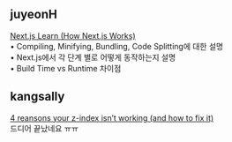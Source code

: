<h2>juyeonH</h2><a href="https://www.notion.so/study66/How-Next-js-Works-ec726b3ec7b44e7a871ea36b1588bcad#1f515cc6491d47b3901154c62a03ca2a">Next.js Learn (How Next.js Works)</a><br>• Compiling, Minifying, Bundling, Code Splitting에 대한 설명<br>• Next.js에서 각 단계 별로 어떻게 동작하는지 설명<br>• Build Time vs Runtime 차이점<h2>kangsally</h2><a href="https://www.notion.so/study66/4-reasons-your-z-index-isn-t-working-and-how-to-fix-it-b3633fa1c6974f9caa7df776137e56b3#25a61fd21c5e4f44b5687560ee5fe8ee">4 reansons your z-index isn’t working (and how to fix it)</a><br>드디어 끝났네요 ㅠㅠ